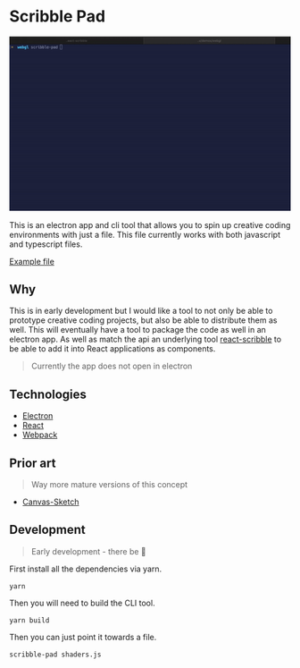 # Scribble Pad

![Usage](./src/usage.gif)

This is an electron app and cli tool that allows you to spin up creative coding environments with just a file. This file currently works with both javascript and typescript files.

[Example file](https://gist.github.com/jcblw/fdd1c664af9321063f63db9a949c4dbc)

## Why

This is in early development but I would like a tool to not only be able to prototype creative coding projects, but also be able to distribute them as well. This will eventually have a tool to package the code as well in an electron app. As well as match the api an underlying tool [react-scribble](https://github.com/jcblw/react-scribble) to be able to add it into React applications as components.

> Currently the app does not open in electron

## Technologies

- [Electron](https://www.electronjs.org/)
- [React](https://reactjs.org/)
- [Webpack](https://webpack.js.org/)

## Prior art

> Way more mature versions of this concept

- [Canvas-Sketch](https://github.com/mattdesl/canvas-sketch)

## Development

> Early development - there be :dragon:

First install all the dependencies via yarn.

```shell
yarn
```

Then you will need to build the CLI tool.

```shell
yarn build
```

Then you can just point it towards a file.

```shell
scribble-pad shaders.js
```
